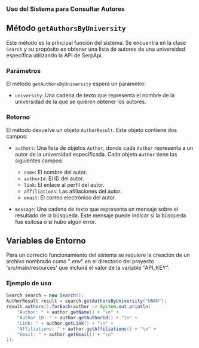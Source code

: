 ### **Uso del Sistema para Consultar Autores**

## Método `getAuthorsByUniversity`

Este método es la principal función del sistema. Se encuentra en la clase `Search` y su propósito es obtener una lista
de autores de una universidad específica utilizando la API de SerpApi.

### Parámetros

El método `getAuthorsByUniversity` espera un parámetro:

- `university`: Una cadena de texto que representa el nombre de la universidad de la que se quieren obtener los autores.

### Retorno

El método devuelve un objeto `AuthorResult`. Este objeto contiene dos campos:

- `authors`: Una lista de objetos `Author`, donde cada `Author` representa a un autor de la universidad especificada.
  Cada objeto `Author` tiene los siguientes campos:
    - `name`: El nombre del autor.
    - `authorId`: El ID del autor.
    - `link`: El enlace al perfil del autor.
    - `affiliations`: Las afiliaciones del autor.
    - `email`: El correo electrónico del autor.

- `message`: Una cadena de texto que representa un mensaje sobre el resultado de la búsqueda. Este mensaje puede indicar
  si la búsqueda fue exitosa o si hubo algún error.

## Variables de Entorno

Para un correcto funcionamiento del sistema se requiere la creación de un archivo nombrado como "*.env*" en el
directorio del proyecto 'src/main/resources' que incluirá el valor de la variable "API_KEY".

### Ejemplo de uso

```java
Search search = new Search();
AuthorResult result = search.getAuthorsByUniversity("UNAM");
result.authors().forEach(author -> System.out.println(
    "Author: " + author.getName() + "\n" +
    "Author ID: " + author.getAuthorId() + "\n" +
    "Link: " + author.getLink() + "\n" +
    "Affiliations: " + author.getAffiliations() + "\n" +
    "Email: " + author.getEmail() + "\n"
));
